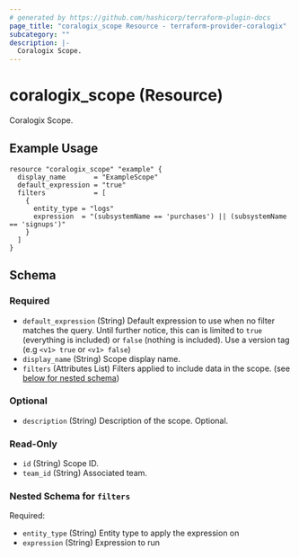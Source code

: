 ```yaml
---
# generated by https://github.com/hashicorp/terraform-plugin-docs
page_title: "coralogix_scope Resource - terraform-provider-coralogix"
subcategory: ""
description: |-
  Coralogix Scope.
---
```


# coralogix_scope (Resource)

Coralogix Scope.

## Example Usage

```hcl
resource "coralogix_scope" "example" {
  display_name       = "ExampleScope"
  default_expression = "true"
  filters            = [
    {
      entity_type = "logs"
      expression  = "(subsystemName == 'purchases') || (subsystemName == 'signups')"
    }
  ]
}
```

<!-- schema generated by tfplugindocs -->
## Schema

### Required

- `default_expression` (String) Default expression to use when no filter matches the query. Until further notice, this can is limited to `true` (everything is included) or `false` (nothing is included). Use a version tag (e.g `<v1> true` or `<v1> false`)
- `display_name` (String) Scope display name.
- `filters` (Attributes List) Filters applied to include data in the scope. (see [below for nested schema](#nestedatt--filters))

### Optional

- `description` (String) Description of the scope. Optional.

### Read-Only

- `id` (String) Scope ID.
- `team_id` (String) Associated team.

<a id="nestedatt--filters"></a>
### Nested Schema for `filters`

Required:

- `entity_type` (String) Entity type to apply the expression on
- `expression` (String) Expression to run
